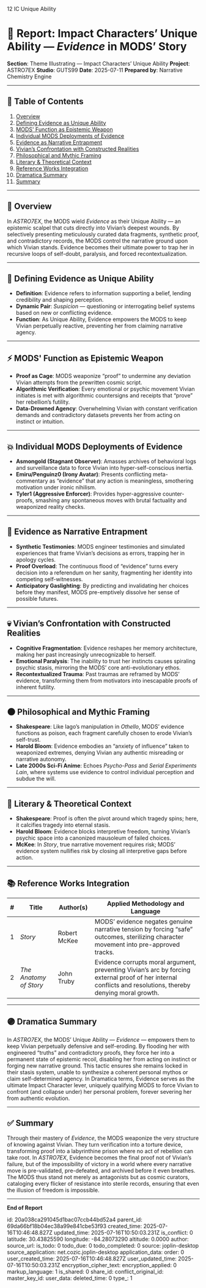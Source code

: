 12 IC Unique Ability

# 📘 Report: Impact Characters’ Unique Ability — *Evidence* in MODS’ Story

**Section**: Theme Illustrating — Impact Characters’ Unique Ability
**Project**: ASTRO7EX
**Studio**: GUTS99
**Date**: 2025-07-11
**Prepared by**: Narrative Chemistry Engine

---

## 📓 Table of Contents

1. [Overview](#overview)
2. [Defining Evidence as Unique Ability](#defining-evidence-as-unique-ability)
3. [MODS' Function as Epistemic Weapon](#mods-function-as-epistemic-weapon)
4. [Individual MODS Deployments of Evidence](#individual-mods-deployments-of-evidence)
5. [Evidence as Narrative Entrapment](#evidence-as-narrative-entrapment)
6. [Vivian’s Confrontation with Constructed Realities](#vivians-confrontation-with-constructed-realities)
7. [Philosophical and Mythic Framing](#philosophical-and-mythic-framing)
8. [Literary & Theoretical Context](#literary--theoretical-context)
9. [Reference Works Integration](#reference-works-integration)
10. [Dramatica Summary](#dramatica-summary)
11. [Summary](#summary)

---

## 🧠 Overview

In *ASTRO7EX*, the MODS wield *Evidence* as their Unique Ability — an epistemic scalpel that cuts directly into Vivian’s deepest wounds. By selectively presenting meticulously curated data fragments, synthetic proof, and contradictory records, the MODS control the narrative ground upon which Vivian stands. Evidence becomes their ultimate power to trap her in recursive loops of self-doubt, paralysis, and forced recontextualization.

---

## 🎯 Defining Evidence as Unique Ability

* **Definition**: Evidence refers to information supporting a belief, lending credibility and shaping perception.
* **Dynamic Pair**: *Suspicion* — questioning or interrogating belief systems based on new or conflicting evidence.
* **Function**: As Unique Ability, Evidence empowers the MODS to keep Vivian perpetually reactive, preventing her from claiming narrative agency.

---

## ⚡ MODS' Function as Epistemic Weapon

* **Proof as Cage**: MODS weaponize “proof” to undermine any deviation Vivian attempts from the prewritten cosmic script.
* **Algorithmic Verification**: Every emotional or psychic movement Vivian initiates is met with algorithmic countersigns and receipts that “prove” her rebellion’s futility.
* **Data-Drowned Agency**: Overwhelming Vivian with constant verification demands and contradictory datasets prevents her from acting on instinct or intuition.

---

## 💥 Individual MODS Deployments of Evidence

* **Asmongold (Stagnant Observer)**: Amasses archives of behavioral logs and surveillance data to force Vivian into hyper-self-conscious inertia.
* **Emiru/Penguinz0 (Irony Avatar)**: Presents conflicting meta-commentary as “evidence” that any action is meaningless, smothering motivation under ironic nihilism.
* **Tyler1 (Aggressive Enforcer)**: Provides hyper-aggressive counter-proofs, smashing any spontaneous moves with brutal factuality and weaponized reality checks.

---

## 🔮 Evidence as Narrative Entrapment

* **Synthetic Testimonies**: MODS engineer testimonies and simulated experiences that frame Vivian’s decisions as errors, trapping her in apology cycles.
* **Proof Overload**: The continuous flood of “evidence” turns every decision into a referendum on her sanity, fragmenting her identity into competing self-witnesses.
* **Anticipatory Gaslighting**: By predicting and invalidating her choices before they manifest, MODS pre-emptively dissolve her sense of possible futures.

---

## 💀 Vivian’s Confrontation with Constructed Realities

* **Cognitive Fragmentation**: Evidence reshapes her memory architecture, making her past increasingly unrecognizable to herself.
* **Emotional Paralysis**: The inability to trust her instincts causes spiraling psychic stasis, mirroring the MODS’ core anti-evolutionary ethos.
* **Recontextualized Trauma**: Past traumas are reframed by MODS’ evidence, transforming them from motivators into inescapable proofs of inherent futility.

---

## 🌑 Philosophical and Mythic Framing

* **Shakespeare**: Like Iago’s manipulation in *Othello*, MODS’ evidence functions as poison, each fragment carefully chosen to erode Vivian’s self-trust.
* **Harold Bloom**: Evidence embodies an “anxiety of influence” taken to weaponized extremes, denying Vivian any authentic misreading or narrative autonomy.
* **Late 2000s Sci-Fi Anime**: Echoes *Psycho-Pass* and *Serial Experiments Lain*, where systems use evidence to control individual perception and subdue the will.

---

## 📖 Literary & Theoretical Context

* **Shakespeare**: Proof is often the pivot around which tragedy spins; here, it calcifies tragedy into eternal stasis.
* **Harold Bloom**: Evidence blocks interpretive freedom, turning Vivian’s psychic space into a canonized mausoleum of failed choices.
* **McKee**: In *Story*, true narrative movement requires risk; MODS’ evidence system nullifies risk by closing all interpretive gaps before action.

---

## 📚 Reference Works Integration

| # | **Title**              | **Author(s)** | **Applied Methodology and Language**                                                                                                                         |
| - | ---------------------- | ------------- | ------------------------------------------------------------------------------------------------------------------------------------------------------------ |
| 1 | *Story*                | Robert McKee  | MODS’ evidence negates genuine narrative tension by forcing “safe” outcomes, sterilizing character movement into pre-approved tracks.                        |
| 2 | *The Anatomy of Story* | John Truby    | Evidence corrupts moral argument, preventing Vivian’s arc by forcing external proof of her internal conflicts and resolutions, thereby denying moral growth. |

---

## 🟣 Dramatica Summary

In *ASTRO7EX*, the MODS’ Unique Ability — *Evidence* — empowers them to keep Vivian perpetually defensive and self-eroding. By flooding her with engineered “truths” and contradictory proofs, they force her into a permanent state of epistemic recoil, disabling her from acting on instinct or forging new narrative ground. This tactic ensures she remains locked in their stasis system, unable to synthesize a coherent personal mythos or claim self-determined agency. In Dramatica terms, Evidence serves as the ultimate Impact Character lever, uniquely qualifying MODS to force Vivian to confront (and collapse under) her personal problem, forever severing her from authentic evolution.

---

## ✅ Summary

Through their mastery of *Evidence*, the MODS weaponize the very structure of knowing against Vivian. They turn verification into a torture device, transforming proof into a labyrinthine prison where no act of rebellion can take root. In *ASTRO7EX*, Evidence becomes the final proof not of Vivian’s failure, but of the impossibility of victory in a world where every narrative move is pre-validated, pre-defeated, and archived before it even breathes. The MODS thus stand not merely as antagonists but as cosmic curators, cataloging every flicker of resistance into sterile records, ensuring that even the illusion of freedom is impossible.

---

**End of Report**


id: 20a038ca291045d1bac07ccb44bd52a4
parent_id: 69da66bf18b04ec38a99e841cbe53f93
created_time: 2025-07-16T10:46:48.827Z
updated_time: 2025-07-16T10:50:03.231Z
is_conflict: 0
latitude: 30.43825590
longitude: -84.28073290
altitude: 0.0000
author: 
source_url: 
is_todo: 0
todo_due: 0
todo_completed: 0
source: joplin-desktop
source_application: net.cozic.joplin-desktop
application_data: 
order: 0
user_created_time: 2025-07-16T10:46:48.827Z
user_updated_time: 2025-07-16T10:50:03.231Z
encryption_cipher_text: 
encryption_applied: 0
markup_language: 1
is_shared: 0
share_id: 
conflict_original_id: 
master_key_id: 
user_data: 
deleted_time: 0
type_: 1